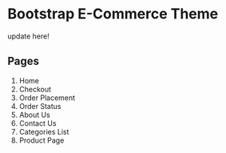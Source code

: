 Bootstrap E-Commerce Theme
=========================

update here!

## Pages

1. Home
2. Checkout
3. Order Placement
4. Order Status
5. About Us
6. Contact Us
7. Categories List
8. Product Page

